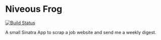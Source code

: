 # Niveous Frog
[![Build Status](https://travis-ci.org/NoryDev/niveous-frog.svg?branch=master)](https://travis-ci.org/NoryDev/niveous-frog)

A small Sinatra App to scrap a job website and send me a weekly digest.
